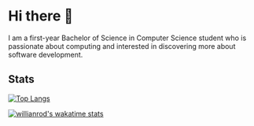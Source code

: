 # Hi there 👋

I am a first-year Bachelor of Science in Computer Science student who is passionate about computing and interested in discovering more about software development. 

## Stats

[![Top Langs](https://github-readme-stats.vercel.app/api/top-langs/?username=nonnnz&theme=github_dark&hide_border=true&hide=PowerShell,BatchFile&layout=compact&langs_count=16)](https://github.com/anuraghazra/github-readme-stats)

[![willianrod's wakatime stats](https://github-readme-stats.vercel.app/api/wakatime?username=nonnn&theme=github_dark&layout=compact&langs_count=16&hide_border=true)](https://github.com/anuraghazra/github-readme-stats)
